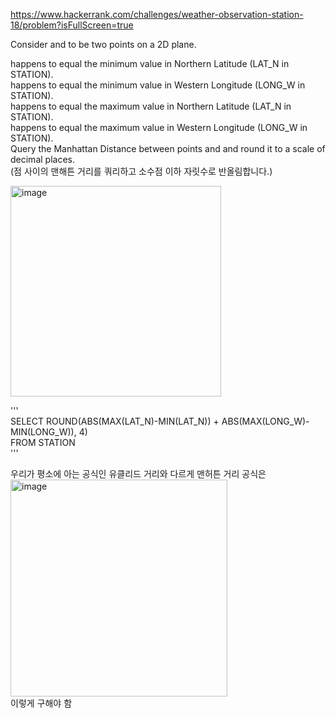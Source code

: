 https://www.hackerrank.com/challenges/weather-observation-station-18/problem?isFullScreen=true  

Consider  and  to be two points on a 2D plane.  

 happens to equal the minimum value in Northern Latitude (LAT_N in STATION).  
 happens to equal the minimum value in Western Longitude (LONG_W in STATION).  
 happens to equal the maximum value in Northern Latitude (LAT_N in STATION).  
 happens to equal the maximum value in Western Longitude (LONG_W in STATION).  
Query the Manhattan Distance between points  and  and round it to a scale of  decimal places.  
(점 사이의 맨해튼 거리를 쿼리하고 소수점 이하 자릿수로 반올림합니다.)  

<img width="337" alt="image" src="https://github.com/Jihoon0309/SQL/assets/130656475/50286329-10f1-49e9-b34b-ddd28737d8cc">  

'''  
SELECT ROUND(ABS(MAX(LAT_N)-MIN(LAT_N)) + ABS(MAX(LONG_W)-MIN(LONG_W)), 4)  
FROM STATION  
'''  

우리가 평소에 아는 공식인 유클리드 거리와 다르게 맨허튼 거리 공식은  
<img width="347" alt="image" src="https://github.com/Jihoon0309/SQL/assets/130656475/15451e36-dcac-42d0-8222-aebb74645eb0">  
이렇게 구해야 함
